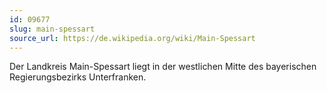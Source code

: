 ```yaml
---
id: 09677
slug: main-spessart
source_url: https://de.wikipedia.org/wiki/Main-Spessart
---
```


Der Landkreis Main-Spessart liegt in der westlichen Mitte des bayerischen Regierungsbezirks Unterfranken.

